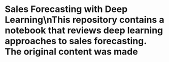 # Sales Forecasting with Deep Learning\nThis repository contains a notebook that reviews deep learning approaches to sales forecasting. The original content was made 